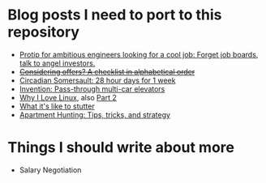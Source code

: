 # Blog posts I need to port to this repository

* [Protip for ambitious engineers looking for a cool job: Forget job boards, talk to angel investors.](http://shazow.posterous.com/protip-for-ambitious-engineers-looking-for-a)
* ~~[Considering offers? A checklist in alphabetical order](http://shazow.net/blog/2009/03/07/considering-offers-a-checklist-in-alphabetical-order/)~~
* [Circadian Somersault: 28 hour days for 1 week](http://shazow.net/blog/2009/02/02/circadian-somersault/)
* [Invention: Pass-through multi-car elevators](http://shazow.net/blog/2008/10/05/passthrough-multicar-elevators/)
* [Why I Love Linux](http://shazow.net/blog/2006/07/15/why-i-love-linux/), also [Part 2](http://shazow.net/blog/2007/10/11/linux-love-part-2/)
* [What it's like to stutter](http://shazow.net/blog/2007/06/10/what-its-like-to-stutter/)
* [Apartment Hunting: Tips, tricks, and strategy](http://shazow.net/blog/2007/04/19/apartment-hunting/)


# Things I should write about more

* Salary Negotiation

